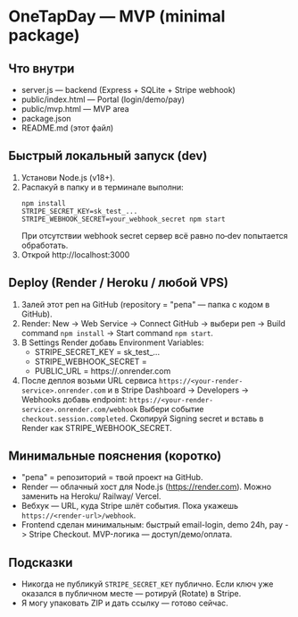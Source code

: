 # OneTapDay — MVP (minimal package)

## Что внутри
- server.js — backend (Express + SQLite + Stripe webhook)
- public/index.html — Portal (login/demo/pay)
- public/mvp.html — MVP area
- package.json
- README.md (этот файл)

## Быстрый локальный запуск (dev)
1. Установи Node.js (v18+).
2. Распакуй в папку и в терминале выполни:
   ```
   npm install
   STRIPE_SECRET_KEY=sk_test_... STRIPE_WEBHOOK_SECRET=your_webhook_secret npm start
   ```
   При отсутствии webhook secret сервер всё равно по‑dev попытается обработать.
3. Открой http://localhost:3000

## Deploy (Render / Heroku / любой VPS)
1. Залей этот реп на GitHub (repository = "репа" — папка с кодом в GitHub).
2. Render: New → Web Service → Connect GitHub → выбери реп → Build command `npm install` → Start command `npm start`.
3. В Settings Render добавь Environment Variables:
   - STRIPE_SECRET_KEY = sk_test_...
   - STRIPE_WEBHOOK_SECRET = <stripe webhook signing secret>
   - PUBLIC_URL = https://<your-render-service>.onrender.com
4. После деплоя возьми URL сервиса `https://<your-render-service>.onrender.com`
   и в Stripe Dashboard → Developers → Webhooks добавь endpoint:
   `https://<your-render-service>.onrender.com/webhook`
   Выбери событие `checkout.session.completed`.
   Скопируй Signing secret и вставь в Render как STRIPE_WEBHOOK_SECRET.

## Минимальные пояснения (коротко)
- "репа" = репозиторий = твой проект на GitHub.
- Render — облачный хост для Node.js (https://render.com). Можно заменить на Heroku/ Railway/ Vercel.
- Вебхук — URL, куда Stripe шлёт события. Пока укажешь `https://<render-url>/webhook`.
- Frontend сделан минимальным: быстрый email-login, demo 24h, pay -> Stripe Checkout. MVP-логика — доступ/демо/оплата.

## Подсказки
- Никогда не публикуй `STRIPE_SECRET_KEY` публично. Если ключ уже оказался в публичном месте — ротируй (Rotate) в Stripe.
- Я могу упаковать ZIP и дать ссылку — готово сейчас.
